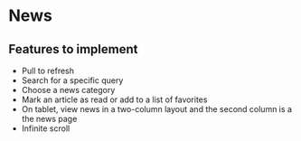 # News

## Features to implement
- Pull to refresh
- Search for a specific query
- Choose a news category
- Mark an article as read or add to a list of favorites
- On tablet, view news in a two-column layout and the second column is a the news page
- Infinite scroll
